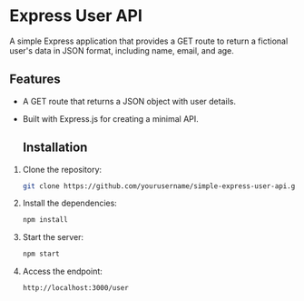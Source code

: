 # Express User API
A simple Express application that provides a GET route to return a fictional user's data in JSON format, including name, email, and age.

## Features
- A GET route that returns a JSON object with user details.
- Built with Express.js for creating a minimal API.

  ## Installation
1. Clone the repository:
    ```bash
    git clone https://github.com/yourusername/simple-express-user-api.git
2. Install the dependencies:
    ```bash
    npm install
3. Start the server:
    ```bash
    npm start
4. Access the endpoint:
    ```
    http://localhost:3000/user
